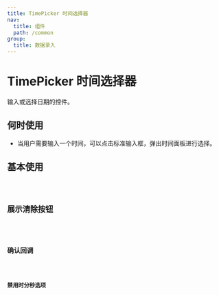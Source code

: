 ```yaml
---
title: TimePicker 时间选择器
nav:
  title: 组件
  path: /common
group:
  title: 数据录入
---
```


# TimePicker 时间选择器

输入或选择日期的控件。

## 何时使用

- 当用户需要输入一个时间，可以点击标准输入框，弹出时间面板进行选择。

## 基本使用

<code src="./demos/index1.tsx" />

## 展示清除按钮

<code src="./demos/index2.tsx" />

## 确认回调

<code src="./demos/index3.tsx" />

## 禁用时分秒选项

<code src="./demos/index4.tsx" />

<API />
